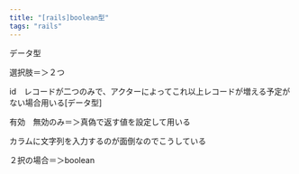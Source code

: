 ```yaml
---
title: "[rails]boolean型"
tags: "rails"
---
```


データ型

選択肢＝＞２つ

id　レコードが二つのみで、アクターによってこれ以上レコードが増える予定がない場合用いる[データ型]

有効　無効のみ＝＞真偽で返す値を設定して用いる

カラムに文字列を入力するのが面倒なのでこうしている

２択の場合＝＞boolean
